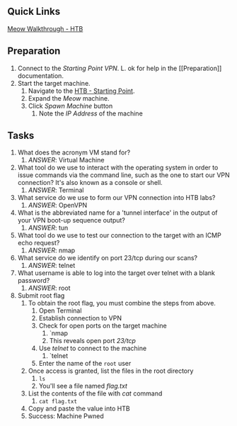 ## Quick Links
[Meow Walkthrough - HTB](blob:https://app.hackthebox.com/2c5bbd81-7479-4cb2-b11c-f8451831980a) 

## Preparation
1. Connect to the *Starting Point VPN*. L. ok for help in the [[Preparation]] documentation.
2. Start the target machine.
	1. Navigate to the [HTB - Starting Point](https://app.hackthebox.com/starting-point).
	2. Expand the *Meow* machine. 
	3. Click *Spawn Machine* button
		1. Note the *IP Address* of the machine

## Tasks
1. What does the acronym VM stand for?
	1. *ANSWER*: Virtual Machine
2. What tool do we use to interact with the operating system in order to issue commands via the command line, such as the one to start our VPN connection? It's also known as a console or shell.
	1. *ANSWER*: Terminal
3. What service do we use to form our VPN connection into HTB labs?
	1. *ANSWER*: OpenVPN
4. What is the abbreviated name for a 'tunnel interface' in the output of your VPN boot-up sequence output?
	1. *ANSWER*: tun
5. What tool do we use to test our connection to the target with an ICMP echo request?
	1. *ANSWER*: nmap
6. What service do we identify on port 23/tcp during our scans?
	1. *ANSWER*: telnet
7. What username is able to log into the target over telnet with a blank password?
	1. *ANSWER*: root
8. Submit root flag
	1. To obtain the root flag, you must combine the steps from above.
		1. Open Terminal
		2. Establish connection to VPN
		3. Check for open ports on the target machine
			1. `nmap <IP of Spawned Machine> 
			2. This reveals open port *23/tcp*
		4. Use *telnet* to connect to the machine
			1. `telnet <IP of Spawned Machine>
		5. Enter the name of the `root` user
	2. Once access is granted, list the files in the root directory
		1. `ls`
		2. You'll see a file named *flag.txt*
	3. List the contents of the file with *cat* command
		1. `cat flag.txt`
	4. Copy and paste the value into HTB
	5. Success: Machine Pwned